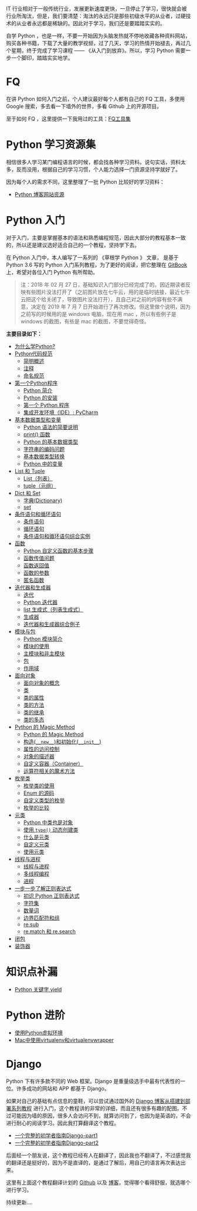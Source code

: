IT 行业相对于一般传统行业，发展更新速度更快，一旦停止了学习，很快就会被行业所淘汰，但是，我们要清楚：淘汰的永远只是那些初级水平的从业者，过硬技术的从业者永远都是稀缺的。因此对于学习，我们还是要踏踏实实的。


自学 Python ，也是一样，不要一开始因为头脑发热就不停地收藏各种资料网站，购买各种书籍，下载了大量的教学视频，过了几天，学习的热情开始褪去，再过几个星期，终于完成了学习课程 —— 《从入门到放弃》。所以，学习 Python 需要一步一个脚印，踏踏实实地学。


# FQ

在讲 Python 如何入门之前，个人建议最好每个人都有自己的 FQ 工具，多使用 Google 搜索，多去看一下墙外的世界，多看 Github 上的开源项目。

至于如何 FQ ，这里提供一下我用过的工具：[FQ工具集](/Res/FQ.md)


# Python 学习资源集

相信很多人学习某门编程语言的时候，都会找各种学习资料。说句实话，资料太多，反而没用，根据自己的学习习惯，个人能力选择一门资源坚持学就好了。

因为每个人的需求不同，这里整理了一批 Python 比较好的学习资料：

* [Python 博客网站资源](/Res/Python博客网站资源.md)


# Python 入门

对于入门，主要是掌握基本的语法和熟悉编程规范，因此大部分的教程基本一致的，所以还是建议选好适合自己的一个教程，坚持学下去。

在 Python 入门中，本人编写了一系列的 《草根学 Python 》 文章， 是基于 Python 3.6 写的 Python 入门系列教程，为了更好的阅读，把它整理在 [GitBook](https://www.readwithu.com/) 上，希望对各位入门 Python 有所帮助。

>注：2018 年 02 月 27 日，基础知识入门部分已经完成了的。因近期读者反映有些图片没法打开了（之前图片放在七牛云，用的是临时链接，最近七牛云把这个给关闭了，导致图片没法打开），且自己对之前的内容有些不满意，决定在 2019 年 7 月 7 日开始进行了再次修改。但这里做个说明，因为之前写的时候用的是 windows 电脑，现在用 mac ，所以有些例子是 windows 的截图，有些是 mac 的截图，不要觉得奇怪。

**主要目录如下：**

* [为什么学Python?](/Article/PythonBasis/python0/WhyStudyPython.md)
* [Python代码规范](/Article/codeSpecification/codeSpecification_Preface.md)
  - [简明概述](/Article/codeSpecification/codeSpecification_first.md)
  - [注释](/Article/codeSpecification/codeSpecification_second.md)
  - [命名规范](/Article/codeSpecification/codeSpecification_third.md)
* [第一个Python程序](/Article/PythonBasis/python1/Preface.md)
  - [Python 简介](/Article/PythonBasis/python1/Introduction.md)
  - [Python 的安装](/Article/PythonBasis/python1/Installation.md)
  - [第一个 Python 程序](/Article/PythonBasis/python1/The_first_procedure.md)
  - [集成开发环境（IDE）: PyCharm](/Article/PythonBasis/python1/IDE.md)
* [基本数据类型和变量](/Article/PythonBasis/python2/Preface.md)
  - [Python 语法的简要说明](/Article/PythonBasis/python2/Grammar.md)
  - [print() 函数](/Article/PythonBasis/python2/print.md)
  - [Python 的基本数据类型](/Article/PythonBasis/python2/Type_of_data.md)
  - [字符串的编码问题](/Article/PythonBasis/python2/StringCoding.md)
  - [基本数据类型转换](/Article/PythonBasis/python2/Type_conversion.md)
  - [Python 中的变量](/Article/PythonBasis/python2/Variable.md)
* [List 和 Tuple](/Article/PythonBasis/python3/Preface.md)
  - [List（列表）](/Article/PythonBasis/python3/List.md)
  - [tuple（元组）](/Article/PythonBasis/python3/tuple.md)
* [ Dict 和 Set](/Article/PythonBasis/python4/Preface.md)
  - [字典(Dictionary)](/Article/PythonBasis/python4/Dict.md)
  - [set](/Article/PythonBasis/python4/Set.md)
* [条件语句和循环语句](/Article/PythonBasis/python5/Preface.md)
  - [条件语句](/Article/PythonBasis/python5/If.md)
  - [循环语句](/Article/PythonBasis/python5/Cycle.md)
  - [条件语句和循环语句综合实例](/Article/PythonBasis/python5/Example.md)
* [函数](/Article/python6/Preface.md)
  - [Python 自定义函数的基本步骤](/Article/python6/1.md)
  - [函数传值问题](/Article/python6/2.md)
  - [函数返回值](/Article/python6/3.md)
  - [函数的参数](/Article/python6/4.md)
  - [匿名函数](/Article/python6/5.md)
* [迭代器和生成器](/Article/python7/Preface.md)
  - [迭代](/Article/python7/1.md)
  - [Python 迭代器](/Article/python7/2.md)
  - [list 生成式（列表生成式）](/Article/python7/3.md)
  - [生成器](/Article/python7/4.md)
  - [迭代器和生成器综合例子](/Article/python7/5.md)
* [模块与包](/Article/python8/Preface.md)
  - [Python 模块简介](/Article/python8/1.md)
  - [模块的使用](/Article/python8/2.md)
  - [主模块和非主模块](/Article/python8/3.md)
  - [包](/Article/python8/4.md)
  - [作用域](/Article/python8/5.md)
* [面向对象](/Article/python9/Preface.md)
  - [面向对象的概念](/Article/python9/1.md)
  - [类](/Article/python9/2.md)
  - [类的属性](/Article/python9/3.md)
  - [类的方法](/Article/python9/4.md)
  - [类的继承](/Article/python9/5.md)
  - [类的多态](/Article/python9/6.md)
* [Python 的 Magic Method](/Article/python10/Preface.md)
  - [Python 的 Magic Method](/Article/python10/1.md)
  - [构造(`__new__`)和初始化(`__init__`)](/Article/python10/2.md)
  - [属性的访问控制](/Article/python10/3.md)
  - [对象的描述器](/Article/python10/4.md)
  - [自定义容器（Container）](/Article/python10/5.md)
  - [运算符相关的魔术方法](/Article/python10/6.md)
* [枚举类](/Article/python11/Preface.md)
  - [枚举类的使用](/Article/python11/1.md)
  - [Enum 的源码](/Article/python11/2.md)
  - [自定义类型的枚举](/Article/python11/3.md)
  - [枚举的比较](/Article/python11/4.md)
* [元类](/Article/python12/Preface.md)
  - [Python 中类也是对象](/Article/python12/1.md)
  - [使用 `type()` 动态创建类](/Article/python12/2.md)
  - [什么是元类](/Article/python12/3.md)
  - [自定义元类](/Article/python12/4.md)
  - [使用元类](/Article/python12/5.md)
* [线程与进程](/Article/python13/Preface.md)
  - [线程与进程](/Article/python13/1.md)
  - [多线程编程](/Article/python13/2.md)
  - [进程](/Article/python13/3.md)
* [一步一步了解正则表达式](/Article/python14/Preface.md)
    - [初识 Python 正则表达式](/Article/python14/1.md)
    - [字符集](/Article/python14/2.md)
    - [数量词](/Article/python14/3.md)
    - [边界匹配符和组](/Article/python14/4.md)
    - [re.sub](/Article/python14/5.md)
    - [re.match 和 re.search](/Article/python14/6.md)
* [闭包](/Article/python15/1.md)
* [装饰器](/Article/python16/1.md)


# 知识点补漏
* [Python 关键字 yield](/Article/supplement/Python关键字yield.md)


# Python 进阶

* [使用Python虚拟环境](/Article/advanced/使用Python虚拟环境.md)
* [Mac中使用virtualenv和virtualenvwrapper](/Article/advanced/Mac中使用virtualenv和virtualenvwrapper.md)


# Django

Python 下有许多款不同的 Web 框架。Django 是重量级选手中最有代表性的一位。许多成功的网站和 APP 都基于 Django。

如果对自己的基础有点信息的童鞋，可以尝试通过国外的 [Django 博客从搭建到部署系列教程](https://simpleisbetterthancomplex.com/series/2017/09/04/a-complete-beginners-guide-to-django-part-1.html) 进行入门，这个教程讲的非常的详细，而且还有很多有趣的配图。不过可能因为墙的原因，很多人会访问不到，就算访问到了，也因为是英语的，不会进行耐心的阅读学习。因此我打算翻译这个教程。

* [一个完整的初学者指南Django-part1](/Article/django/一个完整的初学者指南Django-part1.md)
* [一个完整的初学者指南Django-part2](/Article/django/一个完整的初学者指南Django-part2.md)

后面经一个朋友说，这个教程已经有人在翻译了，因此我也不翻译了，不过感觉我的翻译还是挺好的，因为不是直译的，是通过了解后，用自己的语言再次表达出来。

这里有上面这个教程翻译计划的 [Github](https://github.com/wzhbingo/django-beginners-guide) 以及 [博客](https://www.cloudcrossing.xyz/post/20/)，觉得哪个看得舒服，就选哪个进行学习。



持续更新....


